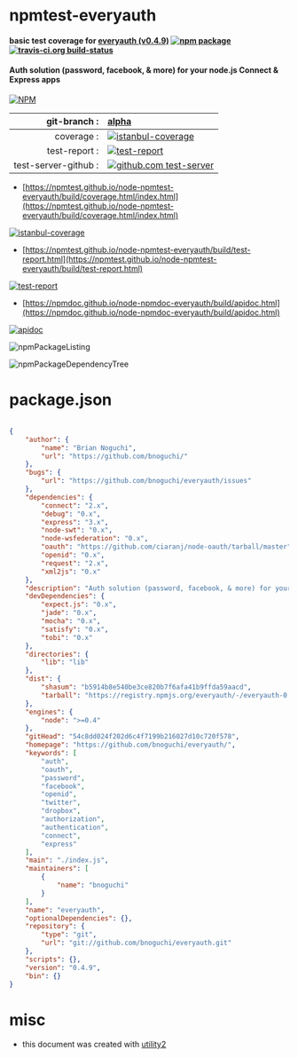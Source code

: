 # npmtest-everyauth

#### basic test coverage for  [everyauth (v0.4.9)](https://github.com/bnoguchi/everyauth/)  [![npm package](https://img.shields.io/npm/v/npmtest-everyauth.svg?style=flat-square)](https://www.npmjs.org/package/npmtest-everyauth) [![travis-ci.org build-status](https://api.travis-ci.org/npmtest/node-npmtest-everyauth.svg)](https://travis-ci.org/npmtest/node-npmtest-everyauth)

#### Auth solution (password, facebook, & more) for your node.js Connect & Express apps

[![NPM](https://nodei.co/npm/everyauth.png?downloads=true&downloadRank=true&stars=true)](https://www.npmjs.com/package/everyauth)

| git-branch : | [alpha](https://github.com/npmtest/node-npmtest-everyauth/tree/alpha)|
|--:|:--|
| coverage : | [![istanbul-coverage](https://npmtest.github.io/node-npmtest-everyauth/build/coverage.badge.svg)](https://npmtest.github.io/node-npmtest-everyauth/build/coverage.html/index.html)|
| test-report : | [![test-report](https://npmtest.github.io/node-npmtest-everyauth/build/test-report.badge.svg)](https://npmtest.github.io/node-npmtest-everyauth/build/test-report.html)|
| test-server-github : | [![github.com test-server](https://npmtest.github.io/node-npmtest-everyauth/GitHub-Mark-32px.png)](https://npmtest.github.io/node-npmtest-everyauth/build/app/index.html) | | build-artifacts : | [![build-artifacts](https://npmtest.github.io/node-npmtest-everyauth/glyphicons_144_folder_open.png)](https://github.com/npmtest/node-npmtest-everyauth/tree/gh-pages/build)|

- [https://npmtest.github.io/node-npmtest-everyauth/build/coverage.html/index.html](https://npmtest.github.io/node-npmtest-everyauth/build/coverage.html/index.html)

[![istanbul-coverage](https://npmtest.github.io/node-npmtest-everyauth/build/screenCapture.buildCi.browser.%252Ftmp%252Fbuild%252Fcoverage.lib.html.png)](https://npmtest.github.io/node-npmtest-everyauth/build/coverage.html/index.html)

- [https://npmtest.github.io/node-npmtest-everyauth/build/test-report.html](https://npmtest.github.io/node-npmtest-everyauth/build/test-report.html)

[![test-report](https://npmtest.github.io/node-npmtest-everyauth/build/screenCapture.buildCi.browser.%252Ftmp%252Fbuild%252Ftest-report.html.png)](https://npmtest.github.io/node-npmtest-everyauth/build/test-report.html)

- [https://npmdoc.github.io/node-npmdoc-everyauth/build/apidoc.html](https://npmdoc.github.io/node-npmdoc-everyauth/build/apidoc.html)

[![apidoc](https://npmdoc.github.io/node-npmdoc-everyauth/build/screenCapture.buildCi.browser.%252Ftmp%252Fbuild%252Fapidoc.html.png)](https://npmdoc.github.io/node-npmdoc-everyauth/build/apidoc.html)

![npmPackageListing](https://npmtest.github.io/node-npmtest-everyauth/build/screenCapture.npmPackageListing.svg)

![npmPackageDependencyTree](https://npmtest.github.io/node-npmtest-everyauth/build/screenCapture.npmPackageDependencyTree.svg)



# package.json

```json

{
    "author": {
        "name": "Brian Noguchi",
        "url": "https://github.com/bnoguchi/"
    },
    "bugs": {
        "url": "https://github.com/bnoguchi/everyauth/issues"
    },
    "dependencies": {
        "connect": "2.x",
        "debug": "0.x",
        "express": "3.x",
        "node-swt": "0.x",
        "node-wsfederation": "0.x",
        "oauth": "https://github.com/ciaranj/node-oauth/tarball/master",
        "openid": "0.x",
        "request": "2.x",
        "xml2js": "0.x"
    },
    "description": "Auth solution (password, facebook, & more) for your node.js Connect & Express apps",
    "devDependencies": {
        "expect.js": "0.x",
        "jade": "0.x",
        "mocha": "0.x",
        "satisfy": "0.x",
        "tobi": "0.x"
    },
    "directories": {
        "lib": "lib"
    },
    "dist": {
        "shasum": "b5914b8e540be3ce820b7f6afa41b9ffda59aacd",
        "tarball": "https://registry.npmjs.org/everyauth/-/everyauth-0.4.9.tgz"
    },
    "engines": {
        "node": ">=0.4"
    },
    "gitHead": "54c8dd024f202d6c4f7199b216027d10c720f578",
    "homepage": "https://github.com/bnoguchi/everyauth/",
    "keywords": [
        "auth",
        "oauth",
        "password",
        "facebook",
        "openid",
        "twitter",
        "dropbox",
        "authorization",
        "authentication",
        "connect",
        "express"
    ],
    "main": "./index.js",
    "maintainers": [
        {
            "name": "bnoguchi"
        }
    ],
    "name": "everyauth",
    "optionalDependencies": {},
    "repository": {
        "type": "git",
        "url": "git://github.com/bnoguchi/everyauth.git"
    },
    "scripts": {},
    "version": "0.4.9",
    "bin": {}
}
```



# misc
- this document was created with [utility2](https://github.com/kaizhu256/node-utility2)
